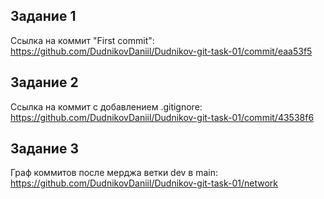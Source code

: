 ## Задание 1
Ссылка на коммит "First commit": 
https://github.com/DudnikovDaniil/Dudnikov-git-task-01/commit/eaa53f5

## Задание 2  
Ссылка на коммит с добавлением .gitignore:
https://github.com/DudnikovDaniil/Dudnikov-git-task-01/commit/43538f6

## Задание 3
Граф коммитов после мерджа ветки dev в main:
https://github.com/DudnikovDaniil/Dudnikov-git-task-01/network
